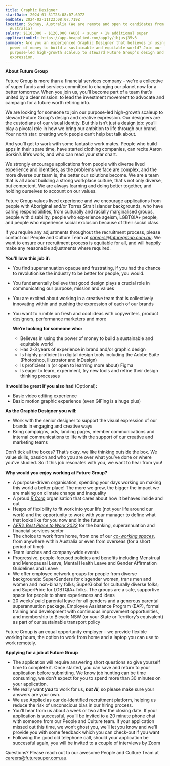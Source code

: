 ```yaml
---
title: Graphic Designer
startDate: 2024-01-31T23:08:07.697Z
endDate: 2024-02-11T23:08:07.719Z
location: Sydney, Australia (We are remote and open to candidates from all over
  Australia)
salary: $110,000 - $120,000 (AUD) + super + 1% additional super
applicationUrl: https://app.beapplied.com/apply/ibjusj35v3
summary: Are you an experienced Graphic Designer that believes in using the
  power of money to build a sustainable and equitable world? Join our
  purpose-led high-growth scaleup to steward Future Group’s design and creative
  expression.
---
```

**About Future Group**

Future Group is more than a financial services company – we're a collective of super funds and services committed to changing our planet now for a better tomorrow. When you join us, you’ll become part of a team that’s united by a clear mission: to lead the investment movement to advocate and campaign for a future worth retiring into.

We are looking for someone to join our purpose-led high-growth scaleup to steward Future Group’s design and creative expression. Our designers are the custodians of our visual identity. But this isn’t just a design job: you’ll play a pivotal role in how we bring our ambition to life through our brand. Your north star: creating work people can’t help but talk about.

And you’ll get to work with some fantastic work mates. People who build apps in their spare time, have started clothing companies, can recite Aaron Sorkin’s life’s work, and who can read your star chart.

We strongly encourage applications from people with diverse lived experience and identities, as the problems we face are complex, and the more diverse our team is, the better our solutions become. We are a team that is all about building a strong workplace culture, that's not only diverse, but competent. We are always learning and doing better together, and holding ourselves to account on our values.

Future Group values lived experience and we encourage applications from people with Aboriginal and/or Torres Strait Islander backgrounds, who have caring responsibilities, from culturally and racially marginalised groups, people with disability, people who experience ageism, LGBTQIA+ people, and people who experience social exclusion because of their social class.

If you require any adjustments throughout the recruitment process, please contact our People and Culture Team at *[careers@futuregroup.com.au](mailto:careers@futuresuper.com.au)*. We want to ensure our recruitment process is equitable for all, and will happily make any reasonable adjustments where required.

**You’ll love this job if:**

* You find superannuation opaque and frustrating, if you had the chance to revolutionise the industry to be better for people, you would.
* You fundamentally believe that good design plays a crucial role in communicating our purpose, mission and values
* You are excited about working in a creative team that is collectively innovating within and pushing the expression of each of our brands
* You want to rumble on fresh and cool ideas with copywriters, product designers, performance marketers and more

  **We’re looking for someone who:**

  * Believes in using the power of money to build a sustainable and equitable world
  * Has 2-3 years of experience in brand and/or graphic design
  * Is highly proficient in digital design tools including the Adobe Suite (Photoshop, Illustrator and InDesign)
  * Is proficient in (or open to learning more about) Figma 
  * Is eager to learn, experiment, try new tools and refine their design thinking processes 

**It would be great if you also had** (Optional)**:**

* Basic video editing experience 
* Basic motion graphic experience (even GIFing is a huge plus)

**As the Graphic Designer you will:**

* Work with the senior designer to support the visual expression of our brands in engaging and creative ways
* Bring campaigns, ads, landing pages, member communications and internal communications to life with the support of our creative and marketing teams

Don’t tick all the boxes? That’s okay, we like thinking outside the box. We value skills, passion and who you are over what you’ve done or where you’ve studied. So if this job resonates with you, we want to hear from you!

**Why would you enjoy working at Future Group?**

* A purpose-driven organisation, spending your days working on making this world a better place! The more we grow, the bigger the impact we are making on climate change and inequality
* A proud *[B Corp](https://www.bcorporation.net/en-us/certification)* organisation that cares about how it behaves inside and out
* Heaps of flexibility to fit work into your life (not your life around our work) and the opportunity to work with your manager to define what that looks like for you now and in the future
* *[AFR’s Best Place to Work 2022](https://www.afr.com/work-and-careers/workplace/employee-benefits-catapult-future-super-to-the-top-of-the-ladder-20220421-p5af6m)* for the banking, superannuation and financial services sector 
* The choice to work from home, from one of our *[co-working spaces](https://www.hubaustralia.com/)*, from anywhere within Australia or even from overseas (for a short period of time)
* Team lunches and company-wide events
* Progressive, people-focused policies and benefits including Menstrual and Menopausal Leave, Mental Health Leave and Gender Affirmation Guidelines and Leave
* We offer employee network groups for people from diverse backgrounds: SuperGenders for cisgender women, trans men and women and  non-binary folks; SuperGlobal for culturally diverse folks; and SuperPride for LGBTQIA+ folks. The groups are a safe, supportive space for people to share experiences and ideas  
* 20 weeks’ paid parental leave for all genders and a generous parental superannuation package, Employee Assistance Program (EAP), formal training and development with continuous improvement opportunities, and membership to Bicycle NSW (or your State or Territory’s equivalent) as part of our sustainable transport policy

Future Group is an equal opportunity employer – we provide flexible working hours, the option to work from home and a laptop you can use to work remotely.

**Applying for a job at Future Group**

* The application will require answering short questions so give yourself time to complete it. Once started, you can save and return to your application before submitting. We know job hunting can be time consuming, we don’t expect for you to spend more than 30 minutes on your application.
* We really want ***you*** to work for us, ***not AI***, so please make sure your answers are your own.
* We use Applied as our de-identified recruitment platform, helping us reduce the risk of unconscious bias in our hiring process.
* You’ll hear from us about a week or two after the closing date. If your application is successful, you’ll be invited to a 20 minute phone chat with someone from our People and Culture team. If your application missed out this time, we won’t ghost you, we’ll let you know and we’ll provide you with some feedback which you can check-out if you want
* Following the good old telephone call, should your application be successful again, you will be invited to a couple of interviews by Zoom

Questions? Please reach out to our awesome People and Culture Team at [careers@futuresuper.com.au](https://www.linkedin.com/pulse/how-de-identified-recruitment-improving-diversity-our-veronica/?trackingId=0MnwcX%2BBRQSOTl0oogaIbA%3D%3D).